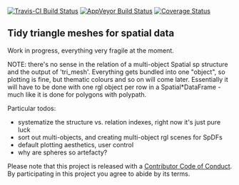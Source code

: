 
[![Travis-CI Build Status](https://travis-ci.org/r-gris/trimesh.svg?branch=master)](https://travis-ci.org/r-gris/trimesh) [![AppVeyor Build Status](https://ci.appveyor.com/api/projects/status/github/r-gris/trimesh?branch=master&svg=true)](https://ci.appveyor.com/project/r-gris/trimesh) [![Coverage Status](https://img.shields.io/codecov/c/github/r-gris/trimesh/master.svg)](https://codecov.io/github/r-gris/trimesh?branch=master) <!-- README.md is generated from README.Rmd. Please edit that file -->

Tidy triangle meshes for spatial data
-------------------------------------

Work in progress, everything very fragile at the moment.

NOTE: there's no sense in the relation of a multi-object Spatial sp structure and the output of 'tri\_mesh'. Everything gets bundled into one "object", so plotting is fine, but thematic colours and so on will come later. Essentially it will have to be done with one rgl object per row in a Spatial\*DataFrame - much like it is done for polygons with polypath.

Particular todos:

-   systematize the structure vs. relation indexes, right now it's just pure luck
-   sort out multi-objects, and creating multi-object rgl scenes for SpDFs
-   default plotting aesthetics, user control
-   why are spheres so artefacty?

Please note that this project is released with a [Contributor Code of Conduct](CONDUCT.md). By participating in this project you agree to abide by its terms.
